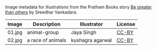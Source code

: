 Image metadata for illustrations from the Pratham Books story [Be greater than others](https://storyweaver.org.in/stories/2527-be-greater-than-others) by Sreedhar Vankadara.

Image | Description | Illustrator | License
----- | ----------- | ----------- | -------
01.jpg | animal-group | Jaya Singh | [CC-BY](https://creativecommons.org/licenses/by/4.0/)
02.jpg | a race of animals | kushagra agarwal | [CC-BY](https://creativecommons.org/licenses/by/4.0/)